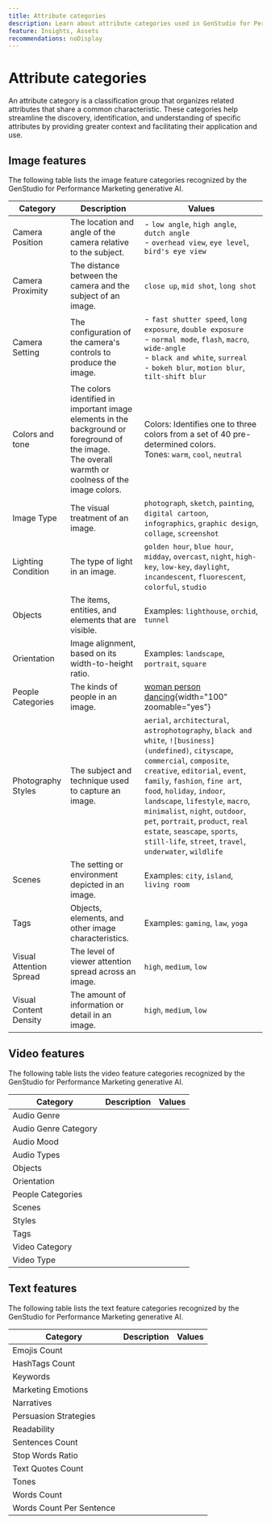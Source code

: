 ```yaml
---
title: Attribute categories
description: Learn about attribute categories used in GenStudio for Performance Marketing.
feature: Insights, Assets
recommendations: noDisplay
---
```

# Attribute categories

An attribute category is a classification group that organizes related attributes that share a common characteristic. These categories help streamline the discovery, identification, and understanding of specific attributes by providing greater context and facilitating their application and use.
<!-- For the writer, turn off word wrap to work with these tables. -->

## Image features

The following table lists the image feature categories recognized by the GenStudio for Performance Marketing generative AI.

| Category                | Description                                                                                           | Values                                                                                                                                                                                                                     |
|-------------------------|-------------------------------------------------------------------------------------------------------|----------------------------------------------------------------------------------------------------------------------------------------------------------------------------------------------------------------------------|
| Camera Position         | The location and angle of the camera relative to the subject.                                         | - `low angle`, `high angle`, `dutch angle`<br>- `overhead view`, `eye level`, `bird's eye view`                                                                                                                            |
| Camera Proximity        | The distance between the camera and the subject of an image.                                          | `close up`, `mid shot`, `long shot`                                                                                                                                                                                        |
| Camera Setting          | The configuration of the camera's controls to produce the image.                                      | - `fast shutter speed`, `long exposure`, `double exposure`<br>- `normal mode`, `flash`, `macro`, `wide-angle`<br>- `black and white`, `surreal`<br>- `bokeh blur`, `motion blur`, `tilt-shift blur`                        |
| Colors and tone         | The colors identified in important image elements in the background or foreground of the image.<br>The overall warmth or coolness of the image colors. | Colors: Identifies one to three colors from a set of 40 pre-determined colors.<br>Tones: `warm`, `cool`, `neutral`                                                        |
| Image Type              | The visual treatment of an image.                                                                     | `photograph`, `sketch`, `painting`, `digital cartoon`, `infographics`, `graphic design`, `collage`, `screenshot`                                                                                                           |
| Lighting Condition      | The type of light in an image.                                                                        | `golden hour`, `blue hour`, `midday`, `overcast`, `night`, `high-key`, `low-key`, `daylight`, `incandescent`, `fluorescent`, `colorful`, `studio`                                                                          |
| Objects                 | The items, entities, and elements that are visible.                                                   | Examples: `lighthouse`, `orchid`, `tunnel`                                                                                                                                                                                 |
| Orientation             | Image alignment, based on its width-to-height ratio.                                                  | Examples: `landscape`, `portrait`, `square`                                                                                                                                                                                |
| People Categories       | The kinds of people in an image.                                                                      | [woman person dancing](../../assets/category/people-categories.png){width="100" zoomable="yes"}                                                                                                                            |
| Photography Styles      | The subject and technique used to capture an image.                                                   | `aerial`, `architectural`, `astrophotography`, `black and white`, `![business](undefined)`, `cityscape`, `commercial`, `composite`, `creative`, `editorial`, `event`, `family`, `fashion`, `fine art`, `food`, `holiday`, `indoor`, `landscape`, `lifestyle`, `macro`, `minimalist`, `night`, `outdoor`, `pet`, `portrait`, `product`, `real estate`, `seascape`, `sports`, `still-life`, `street`, `travel`, `underwater`, `wildlife` |
| Scenes                  | The setting or environment depicted in an image.                                                      | Examples: `city`, `island`, `living room`                                                                                                                                                                                  |
| Tags                    | Objects, elements, and other image characteristics.                                                   | Examples: `gaming`, `law`, `yoga`                                                                                                                                                                                          |
| Visual Attention Spread | The level of viewer attention spread across an image.                                                 | `high`, `medium`, `low`                                                                                                                                                                                                    |
| Visual Content Density  | The amount of information or detail in an image.                                                      | `high`, `medium`, `low`                                                                                                                                                                                                    |

## Video features

The following table lists the video feature categories recognized by the GenStudio for Performance Marketing generative AI.

<table>
  <thead>
    <tr>
      <th>Category</th>
      <th>Description</th>
      <th>Values</th>
    </tr>
  </thead>
  <tbody>
    <tr>
      <td>Audio Genre</td>
      <td></td>
      <td></td>
    </tr>
    <tr>
      <td>Audio Genre Category</td>
      <td></td>
      <td></td>
    </tr>
    <tr>
      <td>Audio Mood</td>
      <td></td>
      <td></td>
    </tr>
    <tr>
      <td>Audio Types</td>
      <td></td>
      <td></td>
    </tr>
    <tr>
      <td>Objects</td>
      <td></td>
      <td></td>
    </tr>
    <tr>
      <td>Orientation</td>
      <td></td>
      <td></td>
    </tr>
    <tr>
      <td>People Categories</td>
      <td></td>
      <td></td>
    </tr>
    <tr>
      <td>Scenes</td>
      <td></td>
      <td></td>
    </tr>
    <tr>
      <td>Styles</td>
      <td></td>
      <td></td>
    </tr>
    <tr>
      <td>Tags</td>
      <td></td>
      <td></td>
    </tr>
    <tr>
      <td>Video Category</td>
      <td></td>
      <td></td>
    </tr>
    <tr>
      <td>Video Type</td>
      <td></td>
      <td></td>
    </tr>
  </tbody>
</table>

## Text features

The following table lists the text feature categories recognized by the GenStudio for Performance Marketing generative AI.

<table>
  <thead>
    <tr>
      <th>Category</th>
      <th>Description</th>
      <th>Values</th>
    </tr>
  </thead>
  <tbody>
    <tr>
      <td>Emojis Count</td>
      <td></td>
      <td></td>
    </tr>
    <tr>
      <td>HashTags Count</td>
      <td></td>
      <td></td>
    </tr>
    <tr>
      <td>Keywords</td>
      <td></td>
      <td></td>
    </tr>
    <tr>
      <td>Marketing Emotions</td>
      <td></td>
      <td></td>
    </tr>
    <tr>
      <td>Narratives</td>
      <td></td>
      <td></td>
    </tr>
    <tr>
      <td>Persuasion Strategies</td>
      <td></td>
      <td></td>
    </tr>
    <tr>
      <td>Readability</td>
      <td></td>
      <td></td>
    </tr>
    <tr>
      <td>Sentences Count</td>
      <td></td>
      <td></td>
    </tr>
    <tr>
      <td>Stop Words Ratio</td>
      <td></td>
      <td></td>
    </tr>
    <tr>
      <td>Text Quotes Count</td>
      <td></td>
      <td></td>
    </tr>
    <tr>
      <td>Tones</td>
      <td></td>
      <td></td>
    </tr>
    <tr>
      <td>Words Count</td>
      <td></td>
      <td></td>
    </tr>
    <tr>
      <td>Words Count Per Sentence</td>
      <td></td>
      <td></td>
    </tr>
  </tbody>
</table>
